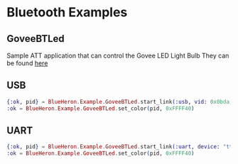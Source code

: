 # Bluetooth Examples

## GoveeBTLed

Sample ATT application that can control
the Govee LED Light Bulb
They can be found [here](https://www.amazon.com/MINGER-Dimmable-Changing-Equivalent-Multi-Color/dp/B07CL2RMR7/)

## USB

```elixir
{:ok, pid} = BlueHeron.Example.GoveeBTLed.start_link(:usb, vid: 0x0bda, pid: 0xb82c)
:ok = BlueHeron.Example.GoveeBTLed.set_color(pid, 0xFFFF40)
```

## UART

```elixir
{:ok, pid} = BlueHeron.Example.GoveeBTLed.start_link(:uart, device: "ttyACM0")
:ok = BlueHeron.Example.GoveeBTLed.set_color(pid, 0xFFFF40)
```

